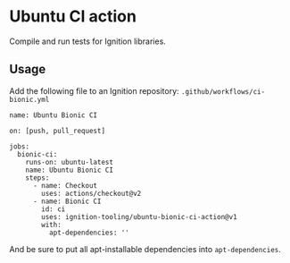 # Ubuntu CI action

Compile and run tests for Ignition libraries.

## Usage

Add the following file to an Ignition repository:
`.github/workflows/ci-bionic.yml`

```
name: Ubuntu Bionic CI

on: [push, pull_request]

jobs:
  bionic-ci:
    runs-on: ubuntu-latest
    name: Ubuntu Bionic CI
    steps:
      - name: Checkout
        uses: actions/checkout@v2
      - name: Bionic CI
        id: ci
        uses: ignition-tooling/ubuntu-bionic-ci-action@v1
        with:
          apt-dependencies: ''
```

And be sure to put all apt-installable dependencies into `apt-dependencies`.

